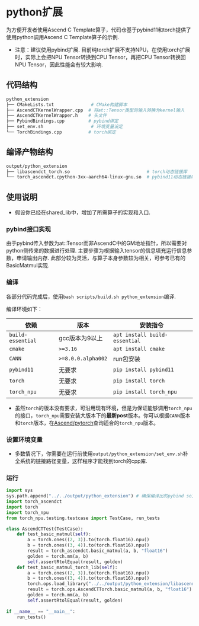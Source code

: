 # python扩展

为方便开发者使用Ascend C Template算子，代码仓基于pybind11和torch提供了使用python调用Ascend C Template算子的示例.

- 注意：建议使用pybind扩展. 目前纯torch扩展不支持NPU，在使用torch扩展时，实际上会把NPU Tensor转换到CPU Tensor，再把CPU Tensor转换回NPU Tensor，因此性能会有较大影响.

## 代码结构

```bash
python_extension
├── CMakeLists.txt              # CMake构建脚本
├── AscendCTKernelWrapper.cpp  # 将at::Tensor类型的输入转换为kernel输入
├── AscendCTKernelWrapper.h    # 头文件
├── PybindBindings.cpp         # pybind绑定
├── set_env.sh                  # 环境变量设定
└── TorchBindings.cpp          # torch绑定
```

## 编译产物结构

```bash
output/python_extension
├── libascendct_torch.so                             # torch动态链接库
└── torch_ascendct.cpython-3xx-aarch64-linux-gnu.so  # pybind11动态链接库
```

## 使用说明

- 假设你已经在shared_lib中，增加了所需算子的实现和入口.

### pybind接口实现

由于pybind传入参数为at::Tensor而非AscendC中的GM地址指针，所以需要对python侧传来的数据进行处理.
主要步骤为根据输入tensor的信息填充运行信息参数，申请输出内存.
此部分较为灵活，与算子本身参数较为相关，可参考已有的BasicMatmul实现.

### 编译

各部分代码完成后，使用`bash scripts/build.sh python_extension`编译.

编译环境如下：

| 依赖              | 版本               | 安装指令                      |
| ----------------- | ------------------ | ----------------------------- |
| `build-essential` | gcc版本为9以上     | `apt install build-essential` |
| `cmake`           | `>=3.16`           | `apt install cmake`           |
| `CANN`            | `>=8.0.0.alpha002` | run包安装                     |
| `pybind11`        | 无要求             | `pip install pybind11`        |
| `torch`           | 无要求             | `pip install torch`           |
| `torch_npu`       | 无要求             | `pip install torch_npu`       |

- 虽然`torch`的版本没有要求，可沿用现有环境，但是为保证能够调用`torch_npu`的接口，`torch_npu`需要安装大版本下的**最新post**版本。你可以根据`CANN`版本和`torch`版本，在[Ascend/pytorch](https://gitee.com/ascend/pytorch)查询适合的`torch_npu`版本。

### 设置环境变量

- 多数情况下，你需要在运行前使用`output/python_extension/set_env.sh`补全系统的链接路径变量，这样程序才能找到torch的cpp库.

### 运行

```python
import sys
sys.path.append("../../output/python_extension") # 确保编译出的pybind so文件在path内
import torch_ascendct
import torch
import torch_npu
from torch_npu.testing.testcase import TestCase, run_tests

class AscendCTTest(TestCase):
    def test_basic_matmul(self):
        a = torch.ones((2, 3)).to(torch.float16).npu()
        b = torch.ones((3, 4)).to(torch.float16).npu()
        result = torch_ascendct.basic_matmul(a, b, "float16")
        golden = torch.mm(a, b)
        self.assertRtolEqual(result, golden)
    def test_basic_matmul_torch_lib(self):
        a = torch.ones((2, 3)).to(torch.float16).npu()
        b = torch.ones((3, 4)).to(torch.float16).npu()
        torch.ops.load_library("../../output/python_extension/libascendct_torch.so")
        result = torch.ops.AscendCTTorch.basic_matmul(a, b, "float16")
        golden = torch.mm(a, b)
        self.assertRtolEqual(result, golden)
        
if __name__ == "__main__":
    run_tests()
```
